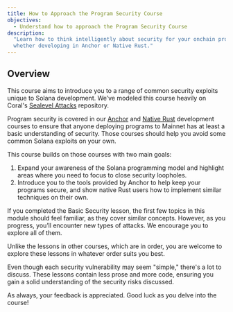 ```yaml
---
title: How to Approach the Program Security Course
objectives:
  - Understand how to approach the Program Security Course
description:
  "Learn how to think intelligently about security for your onchain programs,
  whether developing in Anchor or Native Rust."
---
```


## Overview

This course aims to introduce you to a range of common security exploits unique
to Solana development. We’ve modeled this course heavily on Coral's
[Sealevel Attacks](https://github.com/coral-xyz/sealevel-attacks) repository.

Program security is covered in our
[Anchor](/content/courses/onchain-development.md) and
[Native Rust](/content/courses/native-onchain-development.md) development
courses to ensure that anyone deploying programs to Mainnet has at least a basic
understanding of security. Those courses should help you avoid some common
Solana exploits on your own.

This course builds on those courses with two main goals:

1. Expand your awareness of the Solana programming model and highlight areas
   where you need to focus to close security loopholes.
2. Introduce you to the tools provided by Anchor to help keep your programs
   secure, and show native Rust users how to implement similar techniques on
   their own.

If you completed the Basic Security lesson, the first few topics in this module
should feel familiar, as they cover similar concepts. However, as you progress,
you’ll encounter new types of attacks. We encourage you to explore all of them.

Unlike the lessons in other courses, which are in order, you are welcome to
explore these lessons in whatever order suits you best.

Even though each security vulnerability may seem "simple," there's a lot to
discuss. These lessons contain less prose and more code, ensuring you gain a
solid understanding of the security risks discussed.

As always, your feedback is appreciated. Good luck as you delve into the course!

